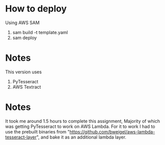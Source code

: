 # How to deploy
Using AWS SAM
1. sam build -t template.yaml
2. sam deploy

# Notes
This version uses 
1. PyTesseract
2. AWS Textract

# Notes
It took me around 1.5 hours to complete this assignment, Majority of which was getting PyTesseract to work on AWS Lambda.
For it to work I had to use the prebuilt binaries from "https://github.com/bweigel/aws-lambda-tesseract-layer", and bake it as an additional lambda layer.
